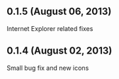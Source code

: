 ## 0.1.5 (August 06, 2013)

Internet Explorer related fixes

## 0.1.4 (August 02, 2013)
Small bug fix and new icons

